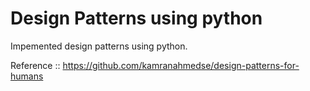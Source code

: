 # Design Patterns using python

Impemented design patterns using python.

Reference :: <a href="https://github.com/kamranahmedse/design-patterns-for-humans">https://github.com/kamranahmedse/design-patterns-for-humans</a>